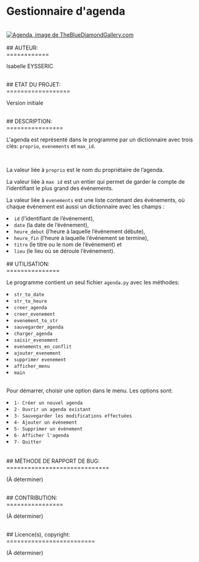 # Gestionnaire d'agenda
<br>
<a href=""><img src="http://www.thebluediamondgallery.com/wooden-tile/images/agenda.jpg"alt="Agenda, image de TheBlueDiamondGallery.com"></a><br>
<br>
## AUTEUR:<br>
============
<p> Isabelle EYSSERIC</p>
<br>
## ETAT DU PROJET:<br>
==================
<p>Version initiale</p>
<br>
## DESCRIPTION:<br>
================
<p> L'agenda est représenté dans le programme par un dictionnaire avec trois clés: <code>proprio</code>, <code>evenements</code> et <code>max_id</code>. </p>
<br>
<p>La valeur liée à <code>proprio</code> est le nom du propriétaire de l’agenda. </p>
<p>La valeur liée à <code>max id</code> est un entier qui permet de garder le compte de l’identifiant le plus grand des événements.</p>
<p>La valeur liée à <code>evenements</code> est une liste contenant des événements, où chaque événement est aussi un dictionnaire avec les champs : </p>
<li><code>id</code> (l’identifiant de l’événement), </li>
<li><code>date</code> (la date de l’événement), </li>
<li><code>heure_debut</code> (l’heure à laquelle l’événement débute), </li>
<li><code>heure_fin</code> (l’heure à laquelle l’événement se termine), </li>
<li><code>titre</code> (le titre ou le nom de l’événement) et </li>
<li><code>lieu</code> (le lieu où se déroule l’événement). </li>
<br>
## UTILISATION:<br>
===============
<p>Le  programme contient un seul fichier <code>agenda.py</code> avec les méthodes:</p>
<li> <code>str_to_date</code></li>
<li> <code>str_to_heure</code></li>
<li> <code>creer_agenda</code></li>
<li> <code>creer_evenement</code></li>
<li> <code>evenement_to_str</code></li>
<li> <code>sauvegarder_agenda</code></li>
<li> <code>charger_agenda</code></li>
<li> <code>saisir_evenement</code></li>
<li> <code>evenements_en_conflit</code></li>
<li> <code>ajouter_evenement</code></li>
<li> <code>supprimer evenement</code></li>
<li> <code>afficher_menu</code></li>
<li> <code>main</code></li>
  <br>
<p>Pour démarrer, choisir une option dans le menu. Les options sont: </p>
<li> <code>1- Créer un nouvel agenda</code></li>
<li> <code>2- Ouvrir un agenda existant</code></li>
<li> <code>3- Sauvegarder les modifications effectuées</code></li>
<li> <code>4- Ajouter un évènement</code></li>
<li> <code>5- Supprimer un évènement</code></li>
<li> <code>6- Afficher l'agenda</code></li>
<li> <code>7- Quitter</code></li><br>
<br>
## MÉTHODE DE RAPPORT DE BUG:<br>
=============================
<p>(À déterminer)</p>
<br>
## CONTRIBUTION:<br>
================
<p>(À déterminer)</p>
<br>
## Licence(s), copyright:<br>
=========================
<p>(À déterminer)</p>
<br>
